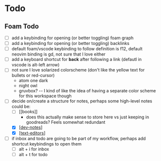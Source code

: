 # Todo

## Foam Todo

- [ ] add a keybinding for opening (or better toggling) foam graph
- [ ] add a keybinding for opening (or better toggling) backlinks
- [ ] default foam/vscode keybinding to follow definition is f12, default neovim binding is gd, not sure that I love either
- [ ] add a keyboard shortcut for **back** after following a link (defautl in vscode is alt-left arrow)
- [ ] not sure I love solarized colorscheme (don't like the yellow text for bullets or red-cursor)
  - atom one dark
  - night owl
  - gruvbox? -- I kind of like the idea of having a separate color scheme for this workspace though
- [ ] decide on/create a structure for notes, perhaps some high-level notes could be:
  - [ ] [[books]]
    - does this actually make sense to store here vs just keeping in goodreads? Feels somewhat redundant
  - [x] [[dev-notes]]
  - [x] [[text-editors]]
- [ ] if inbox and todo are going to be part of my workflow, perhaps add shortcut keybindings to open them
  - [ ] alt + i for inbox
  - [ ] alt + t for todo

[//begin]: # "Autogenerated link references for markdown compatibility"
[dev-notes]: dev-notes "Dev Notes"
[text-editors]: text-editors "Text Editors"
[//end]: # "Autogenerated link references"